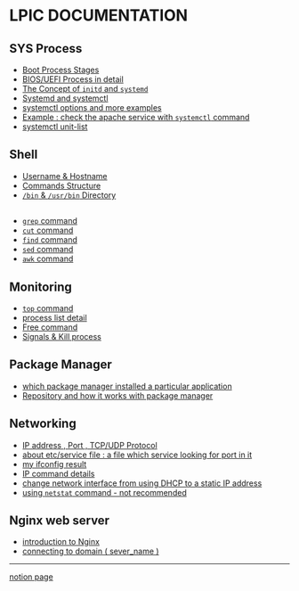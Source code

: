 # LPIC DOCUMENTATION

## SYS Process

- <a href="Sys-Process/boot-process-stages.md">Boot Process Stages</a>
- <a href="Sys-Process/BIOS-UEFI.md">BIOS/UEFI Process in detail</a>
- <a href="Sys-Process/initd-systemd.md">The Concept of `initd` and `systemd`</a>
- <a href="Sys-Process/systemd.md"> Systemd and systemctl </a>
- <a href="Sys-Process/systemctl-options.md"> systemctl options and more examples </a>
- <a href="Sys-Process/systemctl-apache.md"> Example : check the apache service with `systemctl` command </a>
- <a href="Sys-Process/systemctl-unit-list.md"> systemctl unit-list </a>

## Shell

- <a href="shell/username-hostname.md">Username & Hostname</a>
- <a href="shell/command-structure.md">Commands Structure</a>
- <a href="shell/bin-directory.md">`/bin` & `/usr/bin` Directory</a>

## 

- <a href="grep.md">`grep` command </a>
- <a href="cut-command.md"> `cut` command </a>
- <a href="find-command.md"> `find` command </a>
- <a href="sed-command.md"> `sed` command </a>
- <a href="awk.md"> `awk` command </a>

## Monitoring 

- <a href="Monitoring/top.md"> `top` command </a>
- <a href="Monitoring/process-list.md"> process list detail </a>
- <a href="Monitoring/free-command.md"> Free command </a>
- <a href="Monitoring/signal-kill.md"> Signals & Kill process </a>

## Package Manager

- <a href="Package-Manager/which-package.md"> which package manager installed a particular application </a>
- <a href="Package-Manager/repository-system.md"> Repository and how it works with package manager </a>

## Networking

- <a href="network/ip-port-protocol.md"> IP address , Port , TCP/UDP Protocol </a>
- <a href="network/service-file.md"> about etc/service file : a file which service looking for port in it </a>
- <a href="network/ifconfig.md"> my ifconfig result </a>
- <a href="network/ip-command.md"> IP command details </a>
- <a href="network/static-ip.md"> change network interface from using DHCP to a static IP address </a>
- <a href="network/netstat.md"> using `netstat` command - not recommended </a>

## Nginx web server

- <a href="NginX/intro.md">introduction to Nginx</a>
- <a href="NginX/connect-domain.md"> connecting to domain ( sever_name ) </a>

----------------------------------------------------------------------------

<a href="https://www.notion.so/DevOps-ad8e255611574982967a93b82d76dfa2?pvs=4">notion page</a>



